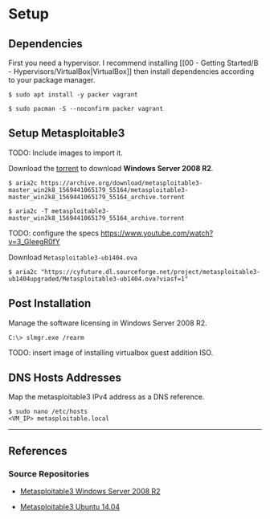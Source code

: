 # Setup

## Dependencies

First you need a hypervisor. I recommend installing [[00 - Getting Started/B - Hypervisors/VirtualBox|VirtualBox]] then install dependencies according to your package manager.

```
$ sudo apt install -y packer vagrant

$ sudo pacman -S --noconfirm packer vagrant
```

## Setup Metasploitable3

TODO: Include images to import it.

Download the [torrent](https://archive.org/details/metasploitable3-master_win2k8_1569441065179_55164) to download **Windows Server 2008 R2**.

```
$ aria2c https://archive.org/download/metasploitable3-master_win2k8_1569441065179_55164/metasploitable3-master_win2k8_1569441065179_55164_archive.torrent

$ aria2c -T metasploitable3-master_win2k8_1569441065179_55164_archive.torrent
```

TODO: configure the specs https://www.youtube.com/watch?v=3_GIeegR0fY

Download `Metasploitable3-ub1404.ova`

```
$ aria2c "https://cyfuture.dl.sourceforge.net/project/metasploitable3-ub1404upgraded/Metasploitable3-ub1404.ova?viasf=1"
```

## Post Installation

Manage the software licensing in Windows Server 2008 R2.

```
C:\> slmgr.exe /rearm
```

TODO: insert image of installing virtualbox guest addition ISO.

## DNS Hosts Addresses

Map the metasploitable3 IPv4 address as a DNS reference.

```
$ sudo nano /etc/hosts
<VM_IP> metasploitable.local
```

---
## References

### Source Repositories

- [Metasploitable3 Windows Server 2008 R2](https://archive.org/details/metasploitable3-master_win2k8_1569441065179_55164)

- [Metasploitable3 Ubuntu 14.04](https://sourceforge.net/projects/metasploitable3-ub1404upgraded/files/)